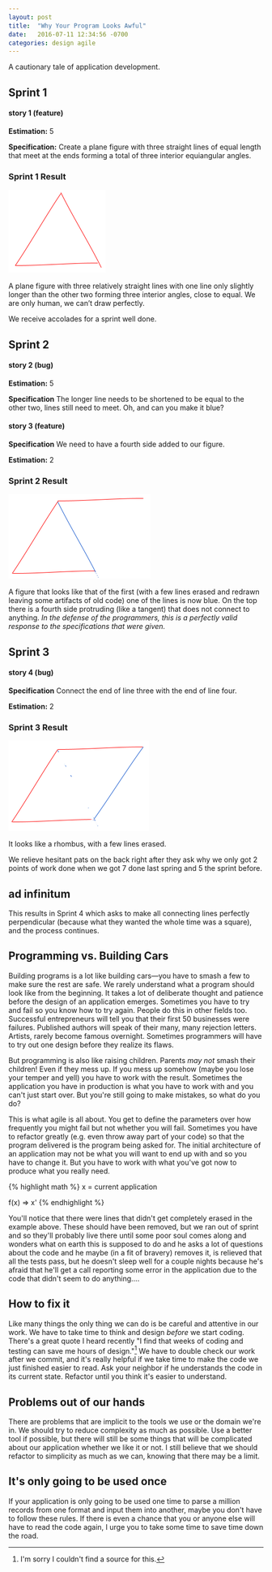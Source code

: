 ```yaml
---
layout: post
title:  "Why Your Program Looks Awful"
date:   2016-07-11 12:34:56 -0700
categories: design agile
---
```

A cautionary tale of application development.

## Sprint 1

#### story 1 (feature)

**Estimation:** 5

**Specification:** Create a plane figure with three straight lines of equal length that meet at the ends forming a total of three interior equiangular angles.

### Sprint 1 Result

![Sprint 1 Result](/assets/11jul2016-sprint1.png)

A plane figure with three relatively straight lines with one line only slightly longer than the other two forming three interior angles, close to equal. We are only human, we can’t draw perfectly.

We receive accolades for a sprint well done.


## Sprint 2

#### story 2 (bug)

**Estimation:** 5

**Specification** The longer line needs to be shortened to be equal to the other two, lines still need to meet. Oh, and can you make it blue?


#### story 3 (feature)

**Specification** We need to have a fourth side added to our figure.

**Estimation:** 2

### Sprint 2 Result
![Sprint 2 Result](/assets/11jul2016-sprint2.png)

A figure that looks like that of the first (with a few lines erased and redrawn leaving some artifacts of old code) one of the lines is now blue. On the top there is a fourth side protruding (like a tangent) that does not connect to anything. _In the defense of the programmers, this is a perfectly valid response to the specifications that were given._



## Sprint 3

#### story 4 (bug)

**Specification** Connect the end of line three with the end of line four.

**Estimation:** 2

### Sprint 3 Result

![Sprint 3 Result](/assets/11jul2016-sprint3.png)

It looks like a rhombus, with a few lines erased.

We relieve hesitant pats on the back right after they ask why we only got 2 points of work done when we got 7 done last spring and 5 the sprint before.

## ad infinitum

This results in Sprint 4 which asks to make all connecting lines perfectly perpendicular (because what they wanted the whole time was a square), and the process continues.




## Programming vs. Building Cars

Building programs is a lot like building cars—you have to smash a few to make sure the rest are safe. We rarely understand what a program should look like from the beginning. It takes a lot of deliberate thought and patience before the design of an application emerges. Sometimes you have to try and fail so you know how to try again. People do this in other fields too. Successful entrepreneurs will tell you that their first 50 businesses were failures. Published authors will speak of their many, many rejection letters. Artists, rarely become famous overnight. Sometimes programmers will have to try out one design before they realize its flaws.

But programming is also like raising children. Parents _may not_ smash their children! Even if they mess up. If you mess up somehow (maybe you lose your temper and yell) you have to work with the result. Sometimes the application you have in production is what you have to work with and you can't just start over. But you're still going to make mistakes, so what do you do?

This is what agile is all about. You get to define the parameters over how frequently you might fail but not whether you will fail. Sometimes you have to refactor greatly (e.g. even throw away part of your code) so that the program delivered is the program being asked for. The initial architecture of an application may not be what you will want to end up with and so you have to change it. But you have to work with what you've got now to produce what you really need.

{% highlight math %}
x = current application

f(x) => x'
{% endhighlight %}

You'll notice that there were lines that didn't get completely erased in the example above. These should have been removed, but we ran out of sprint and so they'll probably live there until some poor soul comes along and wonders what on earth this is supposed to do and he asks a lot of questions about the code and he maybe (in a fit of bravery) removes it, is relieved that all the tests pass, but he doesn't sleep well for a couple nights because he's afraid that he'll get a call reporting some error in the application due to the code that didn't seem to do anything....

## How to fix it

Like many things the only thing we can do is be careful and attentive in our work. We have to take time to think and design _before_ we start coding. There's a great quote I heard recently "I find that weeks of coding and testing can save me hours of design."[^design] We have to double check our work after we commit, and it's really helpful if we take time to make the code we just finished easier to read. Ask your neighbor if he understands the code in its current state. Refactor until you think it's easier to understand.

[^design]:I'm sorry I couldn't find a source for this.

## Problems out of our hands

There are problems that are implicit to the tools we use or the domain we're in. We should try to reduce complexity as much as possible. Use a better tool if possible, but there will still be some things that will be complicated about our application whether we like it or not. I still believe that we should refactor to simplicity as much as we can, knowing that there may be a limit.

## It's only going to be used once

If your application is only going to be used one time to parse a million records from one format and input them into another, maybe you don't have to follow these rules. If there is even a chance that you or anyone else will have to read the code again, I urge you to take some time to save time down the road.